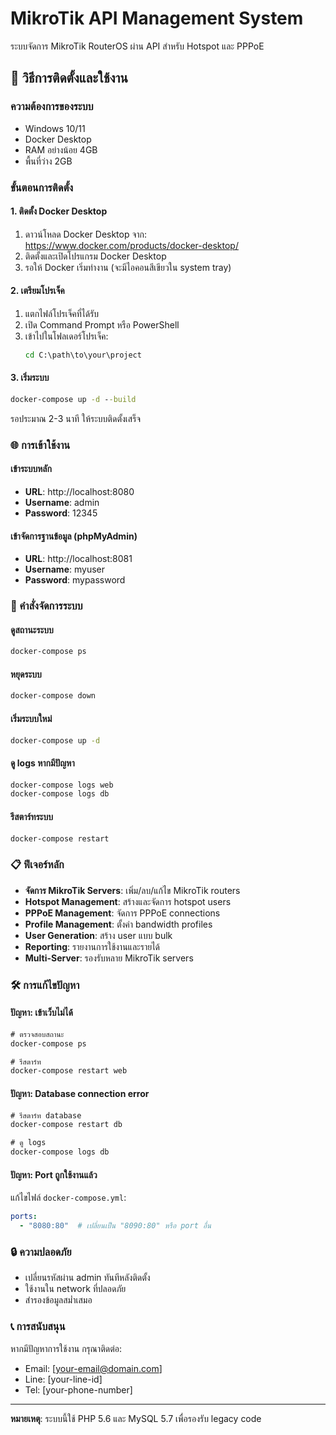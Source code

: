 # MikroTik API Management System

ระบบจัดการ MikroTik RouterOS ผ่าน API สำหรับ Hotspot และ PPPoE

## 🚀 วิธีการติดตั้งและใช้งาน

### ความต้องการของระบบ
- Windows 10/11
- Docker Desktop
- RAM อย่างน้อย 4GB
- พื้นที่ว่าง 2GB

### ขั้นตอนการติดตั้ง

#### 1. ติดตั้ง Docker Desktop
1. ดาวน์โหลด Docker Desktop จาก: https://www.docker.com/products/docker-desktop/
2. ติดตั้งและเปิดโปรแกรม Docker Desktop
3. รอให้ Docker เริ่มทำงาน (จะมีไอคอนสีเขียวใน system tray)

#### 2. เตรียมโปรเจ็ค
1. แตกไฟล์โปรเจ็คที่ได้รับ
2. เปิด Command Prompt หรือ PowerShell
3. เข้าไปในโฟลเดอร์โปรเจ็ค:
   ```cmd
   cd C:\path\to\your\project
   ```

#### 3. เริ่มระบบ
```cmd
docker-compose up -d --build
```

รอประมาณ 2-3 นาที ให้ระบบติดตั้งเสร็จ

### 🌐 การเข้าใช้งาน

#### เข้าระบบหลัก
- **URL**: http://localhost:8080
- **Username**: admin
- **Password**: 12345

#### เข้าจัดการฐานข้อมูล (phpMyAdmin)
- **URL**: http://localhost:8081
- **Username**: myuser
- **Password**: mypassword

### 🔧 คำสั่งจัดการระบบ

#### ดูสถานะระบบ
```cmd
docker-compose ps
```

#### หยุดระบบ
```cmd
docker-compose down
```

#### เริ่มระบบใหม่
```cmd
docker-compose up -d
```

#### ดู logs หากมีปัญหา
```cmd
docker-compose logs web
docker-compose logs db
```

#### รีสตาร์ทระบบ
```cmd
docker-compose restart
```

### 📋 ฟีเจอร์หลัก

- **จัดการ MikroTik Servers**: เพิ่ม/ลบ/แก้ไข MikroTik routers
- **Hotspot Management**: สร้างและจัดการ hotspot users
- **PPPoE Management**: จัดการ PPPoE connections
- **Profile Management**: ตั้งค่า bandwidth profiles
- **User Generation**: สร้าง user แบบ bulk
- **Reporting**: รายงานการใช้งานและรายได้
- **Multi-Server**: รองรับหลาย MikroTik servers

### 🛠️ การแก้ไขปัญหา

#### ปัญหา: เข้าเว็บไม่ได้
```cmd
# ตรวจสอบสถานะ
docker-compose ps

# รีสตาร์ท
docker-compose restart web
```

#### ปัญหา: Database connection error
```cmd
# รีสตาร์ท database
docker-compose restart db

# ดู logs
docker-compose logs db
```

#### ปัญหา: Port ถูกใช้งานแล้ว
แก้ไขไฟล์ `docker-compose.yml`:
```yaml
ports:
  - "8080:80"  # เปลี่ยนเป็น "8090:80" หรือ port อื่น
```

### 🔒 ความปลอดภัย

- เปลี่ยนรหัสผ่าน admin ทันทีหลังติดตั้ง
- ใช้งานใน network ที่ปลอดภัย
- สำรองข้อมูลสม่ำเสมอ

### 📞 การสนับสนุน

หากมีปัญหาการใช้งาน กรุณาติดต่อ:
- Email: [your-email@domain.com]
- Line: [your-line-id]
- Tel: [your-phone-number]

---

**หมายเหตุ**: ระบบนี้ใช้ PHP 5.6 และ MySQL 5.7 เพื่อรองรับ legacy code